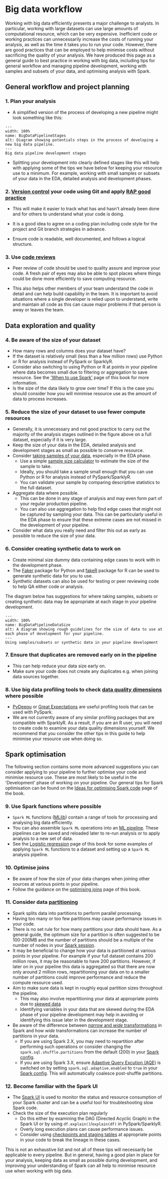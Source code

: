 # Big data workflow
Working with big data efficiently presents a major challenge to analysts. In particular, working with large datasets can use large amounts of computational resource, which can be very expensive. Inefficient code or working practices can unnecessarily increase the costs of running your analysis, as well as the time it takes you to run your code. However, there are good practices that can be employed to help minimise costs without sacrificing the quality of your analysis. We have produced this page as a general guide to best practice in working with big data, including tips for general workflow and managing pipeline development, working with samples and subsets of your data, and optimising analysis with Spark.


## General workflow and project planning

### 1. Plan your analysis
- A simplified version of the process of developing a new pipeline might look something like this:


```{figure} ../images/big_data_pipeline_stages.png
---
width: 100%
name: BigDataPipelineStages
alt: Diagram showing potentials steps in the process of developing a new big data pipeline.
---
Big data pipeline development stages
```

- Splitting your development into clearly defined stages like this will help with applying some of the tips we have below for keeping your resource use to a minimum. For example, working with small samples or subsets of your data in the EDA, detailed analysis and development phases.

### 2. [Version control](https://gitlab-app-l-01/DAP_CATS/guidance/-/wikis/Git-and-GitLab) your code using Git and apply [RAP good practice](https://best-practice-and-impact.github.io/qa-of-code-guidance/intro.html) 

- This will make it easier to track what has and hasn't already been done and for others to understand what your code is doing.

- It is a good idea to agree on a coding plan including code style for the project and Git branch strategies in advance.

- Ensure code is readable, well documented, and follows a logical structure.

### 3. Use [code reviews](https://best-practice-and-impact.github.io/qa-of-code-guidance/peer_review.html) 
- Peer review of code should be used to quality assure and improve your code. A fresh pair of eyes may also be able to spot places where things could be done more efficiently to save computing resource.

- This also helps other members of your team understand the code in detail and can help build capability in the team. It is important to avoid situations where a single developer is relied upon to understand, write and maintain all code as this can cause major problems if that person is away or leaves the team. 

## Data exploration and quality

### 4. Be aware of the size of your dataset
- How many rows and columns does your dataset have?
- If the dataset is relatively small (less than a few million rows) use Python or R for analysis instead of PySpark or SparklyR.
- Consider also switching to using Python or R at points in your pipeline where data becomes small due to filtering or aggregation to save resource. See the ['When to use Spark'](../spark-overview/when-to-us-spark) page of this book for more information.
- Is the size of the data likely to grow over time? If this is the case you should consider how you will minimise resource use as the amount of data to process increases.

### 5. Reduce the size of your dataset to use fewer compute resources
- Generally, it is unnecessary and not good practice to carry out the majority of the analysis stages outlined in the figure above on a full dataset, especially if it is very large. 
- Keep the size of your data in the EDA, detailed analysis and development stages as small as possible to conserve resource. 
- Consider [taking samples of your data](../spark-functions/sampling), especially in the EDA phase.
    - Use a simple [sample size calculator](https://www.calculator.net/sample-size-calculator.html) to estimate the size of the sample to take.
    - Ideally, you should take a sample small enough that you can use Python or R for analysis instead of PySpark/SparklyR.
    - You can validate your sample by comparing descriptive statistics to the full dataset.
- Aggregate data where possible.
    - This can be done in any stage of analysis and may even form part of your regular production pipeline.
    - You can also use aggregation to help find edge cases that might not be captured by sampling your data. This can be particularly useful in the EDA phase to ensure that these extreme cases are not missed in the development of your pipeline.
- Consider what data you really need and filter this out as early as possible to reduce the size of your data. 

### 6. Consider creating synthetic data to work on
- Create minimal size dummy data containing edge cases to work with in the development phase.
- The [Faker](https://faker.readthedocs.io/en/master/) package for Python and [fakeR](https://rdrr.io/cran/fakeR/src/R/fakeR.R) package for R can be used to generate synthetic data for you to use.
- Synthetic datasets can also be used for testing or peer reviewing code to help QA either code or analysis.


The diagram below has suggestions for where taking samples, subsets or creating synthetic data may be appropriate at each stage in your pipeline development.


```{figure} ../images/big_data_pipeline_datasize.png
---
width: 100%
name: BigDataPipelineDataSize
alt: A diagram showing rough guidelines for the size of data to use at each phase of development for your pipeline.
---
Using samples/subsets or synthetic data in your pipeline development
```

### 7. Ensure that duplicates are removed early on in the pipeline
- This can help reduce your data size early on.
- Make sure your code does not create any duplicates e.g. when joining data sources together.

### 8. Use big data profiling tools to check [data quality dimensions](https://www.gov.uk/government/publications/the-government-data-quality-framework/the-government-data-quality-framework#Data-quality-dimensions) where possible
- [PyDeequ](https://aws.amazon.com/blogs/big-data/testing-data-quality-at-scale-with-pydeequ/) or [Great Expectations](https://greatexpectations.io/) are useful profiling tools that can be used with PySpark.
- We are not currently aware of any similar profiling packages that are compatible with SparklyR. As a result, if you are an R user, you will need to create code to examine your data quality dimensions yourself. We recommend that you consider the other tips in this guide to help minimise your resource use when doing so.


## Spark optimisation

The following section contains some more advanced suggestions you can consider applying to your pipeline to further optimise your code and minimise resource use. These are most likely to be useful in the 'Development' phase of working on your pipeline. Our general tips for Spark optimisation can be found on the [Ideas for optimising Spark code](../spark-concepts/optimisation-tips) page of the book.

### 9. Use Spark functions where possible
- `Spark ML` functions ([MLlib](https://spark.apache.org/docs/latest/ml-guide.html)) contain a range of tools for processing and analysing big data efficiently.
- You can also assemble `Spark ML` operations into an [ML pipeline](https://spark.apache.org/docs/latest/ml-pipeline.html). These pipelines can be saved and reloaded later to re-run analysis or to apply analysis to a new set of data. 
- See the [Logistic regression](./logistic-regression) page of this book for some examples of applying `Spark ML` functions to a dataset and setting up a `Spark ML` analysis pipeline. 

### 10. Optimise joins
- Be aware of how the size of your data changes when joining other sources at various points in your pipeline.
- Follow the guidance on the [optimising joins](../spark-concepts/join-concepts) page of this book.

### 11. Consider data [partitioning](../spark-concepts/partitions)
- Spark splits data into partitions to perform parallel processing. 
- Having too many or too few partitions may cause performance issues in your code. 
- There is no set rule for how many partitions your data should have. As a general guide, the optimum size for a partition is often suggested to be 100-200MB and the number of partitions should be a multiple of the number of nodes in your [Spark session](../spark-overview/spark-session-guidance). 
- It may be beneficial to change how your data is partitioned at various points in your pipeline. For example if your full dataset contains 200 million rows, it may be reasonable to have 200 partitions. However, if later on in your pipeline this data is aggregated so that there are now only around 2 million rows, repartitioning your data on to a smaller number of partitions could improve performance and reduce the compute resource used. 
- Aim to make sure data is kept in roughly equal partition sizes throughout the pipeline. 
    - This may also involve repartitioning your data at appropriate points due to [skewed data](../spark-concepts/partitions#intermediate-partitions-in-wide-operations)
    - Identifying variables in your data that are skewed during the EDA phase of your pipeline development may help in avoiding or identifying this issue later in the development stage. 
- Be aware of the difference between [*narrow* and *wide* transformations](../spark-concepts/shuffling) in Spark and how *wide* transformations can increase the number of partitions in your data. 
    - If you are using Spark 2.X, you may need to repartition after performing such operations or consider changing the `spark.sql.shuffle.partitions` from the default (200) in your [Spark config](../spark-overview/spark-defaults).
    - If you are using Spark 3.X, ensure [Adaptive Query Excution (AQE)](https://spark.apache.org/docs/latest/sql-performance-tuning.html#adaptive-query-execution) is switched on by setting `spark.sql.adaptive.enabled` to `true` in your [Spark config](../spark-overview/spark-defaults). This will automatically coalesce post-shuffle partitions.
    
### 12. Become familiar with the Spark UI    
- The [Spark UI](../spark-concepts/spark-application-and-ui) is used to monitor the status and resource consumption of your Spark cluster and can be a useful tool for troubleshooting slow Spark code.
- Check the size of the execution plan regularly
    - Do this either by examining the DAG (Directed Acyclic Graph) in the Spark UI or by using `df.explain()`/`explain(df)` in PySpark/SparklyR.
    - Overly long execution plans can cause performance issues.
    - Consider using [checkpoints and staging tables](../spark-concepts/checkpoint-staging) at appropriate points in your code to break the lineage in these cases.
    
This is not an exhaustive list and not all of these tips will necessarily be applicable to every pipeline. But in general, having a good plan in place for your analysis, keeping data as small as possible during development, and improving your understanding of Spark can all help to minimise resource use when working with big data.





